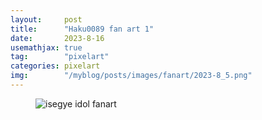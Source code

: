 ```yaml
---
layout:     post
title:      "Haku0089 fan art 1"
date:       2023-8-16
usemathjax: true
tag:        "pixelart"
categories: pixelart
img:        "/myblog/posts/images/fanart/2023-8_5.png"
---
```


<figure>
    <img class="art" src="{{ site.image_location }}/fanart/2023-8_5.png" alt="isegye idol fanart"/>
</figure>